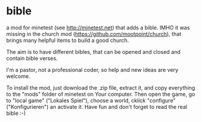 # bible
a mod for minetest (see http://minetest.net) that adds a bible.
IMHO it was missing in the church mod (https://github.com/mootpoint/church), that brings many helpful items to build a good church.

The aim is to have different bibles, that can be opened and closed and contain bible verses.

I'm a pastor, not a professional coder, so help and new ideas are very welcome.

To install the mod, just download the .zip file, extract it, and copy everything to the "mods" folder of minetest on Your computer. Then open the game, go to "local game" ("Lokales Spiel"), choose a world, cklick "configure" ("Konfigurieren") an activate it.
Have fun and don't forget to read the real bible :-) 
